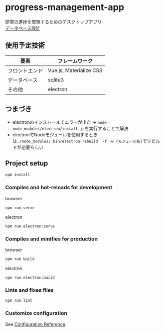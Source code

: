 # progress-management-app
研究の進捗を管理するためのデスクトップアプリ  
[データベース設計](./UML.dio)
## 使用予定技術
| 要素 | フレームワーク |
| --- | --- |
| フロントエンド | Vue.js, Materialize CSS |
| データベース | sqlite3 |
| その他 | electron |
## つまづき
- electronのインストールでエラーが出た -> `node node_modules/electron/install.js`を実行することで解決  
- electronでNodeモジュールを使用するときは`./node_modules/.bin/electron-rebuild  -f -w {モジュール名}`でリビルドが必要らしい

## Project setup
```
npm install
```

### Compiles and hot-reloads for development
browser  
```
npm run serve
```
electron  
```
npm run electron:serve
```
### Compiles and minifies for production
browser  
```
npm run build
```
electron  
```
npm run electron:build
```
### Lints and fixes files
```
npm run lint
```

### Customize configuration
See [Configuration Reference](https://cli.vuejs.org/config/).

